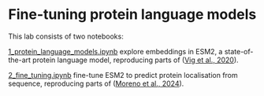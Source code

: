 # Fine-tuning protein language models

This lab consists of two notebooks:

[1_protein_language_models.ipynb](1_protein_language_models.ipynb) explore embeddings in ESM2, a state-of-the-art protein language model, reproducing parts of ([Vig et al., 2020](https://doi.org/10.48550/arXiv.2006.15222)).

[2_fine_tuning.ipynb](2_fine_tuning.ipynb) fine-tune ESM2 to predict protein localisation from sequence, reproducing parts of ([Moreno et al., 2024](https://doi.org/10.1093/bioinformatics/btae677)).

